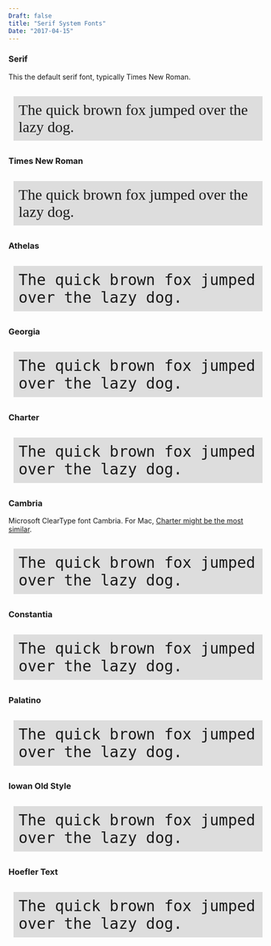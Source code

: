 ```yaml
---
Draft: false
title: "Serif System Fonts"
Date: "2017-04-15"
---
```


<style>
.sample {
  background-color: #dddddd;
  font-size: 30px;
  margin-left:10px;
  padding: 10px;
</style>

### Serif

This the default serif font, typically Times New Roman.

<p class="sample" style="font-family: serif;">
The quick brown fox jumped over the lazy dog.
</p>

### Times New Roman

<p class="sample" style="font-family: times new roman, monospace">
The quick brown fox jumped over the lazy dog.
</p>

### Athelas

<p class="sample" style="font-family: athelas, monospace">
The quick brown fox jumped over the lazy dog.
</p>

### Georgia

<p class="sample" style="font-family: Georgia, monospace">
The quick brown fox jumped over the lazy dog.
</p>

### Charter

<p class="sample" style="font-family: Charter, monospace">
The quick brown fox jumped over the lazy dog.
</p>

### Cambria

Microsoft ClearType font Cambria.  For Mac, [Charter might be the most similar](http://practicaltypography.com/cambria-alternatives.html).
<p class="sample" style="font-family: Cambria, monospace">
The quick brown fox jumped over the lazy dog.
</p>

### Constantia

<p class="sample" style="font-family: Constantia, monospace">
The quick brown fox jumped over the lazy dog.
</p>

### Palatino

<p class="sample" style="font-family: Palatino, monospace">
The quick brown fox jumped over the lazy dog.
</p>

### Iowan Old Style

<p class="sample" style="font-family: Iowan Old Style, monospace">
The quick brown fox jumped over the lazy dog.
</p>

### Hoefler Text

<p class="sample" style="font-family: Hoefler Text, monospace">
The quick brown fox jumped over the lazy dog.
</p>

